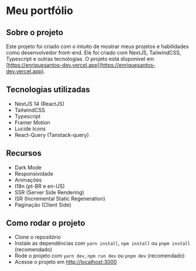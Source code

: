 # Meu portfólio

## Sobre o projeto

Este projeto foi criado com o intuito de mostrar meus projetos e habilidades como desenvolvedor front-end. Ele foi criado com NextJS, TailwindCSS, Typescript e outras tecnologias. O projeto está disponível em [https://enriquesantos-dev.vercel.app](https://enriquesantos-dev.vercel.app).

## Tecnologias utilizadas

- NextJS 14 (ReactJS)
- TailwindCSS
- Typescript
- Framer Motion
- Lucide Icons
- React-Query (Tanstack-query)

## Recursos

- Dark Mode
- Responsividade
- Animações
- I18n (pt-BR e en-US)
- SSR (Server Side Rendering)
- ISR (Incremental Static Regeneration)
- Paginação (Client Side)

## Como rodar o projeto

- Clone o repositório
- Instale as dependências com `yarn install`, `npm install` ou `pnpm install` (recomendado)
- Rode o projeto com `yarn dev`, `npm run dev` ou `pnpm dev` (recomendado)
- Acesse o projeto em [http://localhost:3000](http://localhost:3000)
